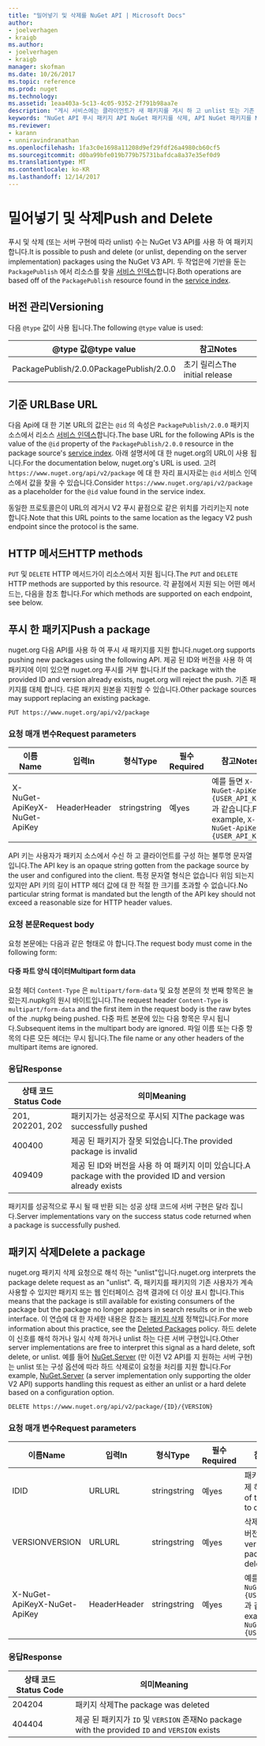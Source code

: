 ```yaml
---
title: "밀어넣기 및 삭제를 NuGet API | Microsoft Docs"
author:
- joelverhagen
- kraigb
ms.author:
- joelverhagen
- kraigb
manager: skofman
ms.date: 10/26/2017
ms.topic: reference
ms.prod: nuget
ms.technology: 
ms.assetid: 1eaa403a-5c13-4c05-9352-2f791b98aa7e
description: "게시 서비스에는 클라이언트가 새 패키지를 게시 하 고 unlist 또는 기존 패키지를 삭제할 수 있습니다."
keywords: "NuGet API 푸시 패키지 API NuGet 패키지를 삭제, API NuGet 패키지를 NuGet API 업로드 패키지가 unlist, API NuGet 패키지를 만듭니다."
ms.reviewer:
- karann
- unniravindranathan
ms.openlocfilehash: 1fa3c0e1698a11208d9ef29fdf26a4980cb60cf5
ms.sourcegitcommit: d0ba99bfe019b779b75731bafdca8a37e35ef0d9
ms.translationtype: MT
ms.contentlocale: ko-KR
ms.lasthandoff: 12/14/2017
---
```

# <a name="push-and-delete"></a><span data-ttu-id="37dd0-104">밀어넣기 및 삭제</span><span class="sxs-lookup"><span data-stu-id="37dd0-104">Push and Delete</span></span>

<span data-ttu-id="37dd0-105">푸시 및 삭제 (또는 서버 구현에 따라 unlist) 수는 NuGet V3 API를 사용 하 여 패키지 합니다.</span><span class="sxs-lookup"><span data-stu-id="37dd0-105">It is possible to push and delete (or unlist, depending on the server implementation) packages using the NuGet V3 API.</span></span>
<span data-ttu-id="37dd0-106">두 작업은에 기반을 둔는 `PackagePublish` 에서 리소스를 찾을 [서비스 인덱스](service-index.md)합니다.</span><span class="sxs-lookup"><span data-stu-id="37dd0-106">Both operations are based off of the `PackagePublish` resource found in the [service index](service-index.md).</span></span>

## <a name="versioning"></a><span data-ttu-id="37dd0-107">버전 관리</span><span class="sxs-lookup"><span data-stu-id="37dd0-107">Versioning</span></span>

<span data-ttu-id="37dd0-108">다음 `@type` 값이 사용 됩니다.</span><span class="sxs-lookup"><span data-stu-id="37dd0-108">The following `@type` value is used:</span></span>

<span data-ttu-id="37dd0-109">@type 값</span><span class="sxs-lookup"><span data-stu-id="37dd0-109">@type value</span></span>          | <span data-ttu-id="37dd0-110">참고</span><span class="sxs-lookup"><span data-stu-id="37dd0-110">Notes</span></span>
-------------------- | -----
<span data-ttu-id="37dd0-111">PackagePublish/2.0.0</span><span class="sxs-lookup"><span data-stu-id="37dd0-111">PackagePublish/2.0.0</span></span> | <span data-ttu-id="37dd0-112">초기 릴리스</span><span class="sxs-lookup"><span data-stu-id="37dd0-112">The initial release</span></span>

## <a name="base-url"></a><span data-ttu-id="37dd0-113">기준 URL</span><span class="sxs-lookup"><span data-stu-id="37dd0-113">Base URL</span></span>

<span data-ttu-id="37dd0-114">다음 Api에 대 한 기본 URL의 값은는 `@id` 의 속성은 `PackagePublish/2.0.0` 패키지 소스에서 리소스 [서비스 인덱스](service-index.md)합니다.</span><span class="sxs-lookup"><span data-stu-id="37dd0-114">The base URL for the following APIs is the value of the `@id` property of the `PackagePublish/2.0.0` resource in the package source's [service index](service-index.md).</span></span> <span data-ttu-id="37dd0-115">아래 설명서에 대 한 nuget.org의 URL이 사용 됩니다.</span><span class="sxs-lookup"><span data-stu-id="37dd0-115">For the documentation below, nuget.org's URL is used.</span></span> <span data-ttu-id="37dd0-116">고려 `https://www.nuget.org/api/v2/package` 에 대 한 자리 표시자로는 `@id` 서비스 인덱스에서 값을 찾을 수 있습니다.</span><span class="sxs-lookup"><span data-stu-id="37dd0-116">Consider `https://www.nuget.org/api/v2/package` as a placeholder for the `@id` value found in the service index.</span></span>

<span data-ttu-id="37dd0-117">동일한 프로토콜은이 URL의 레거시 V2 푸시 끝점으로 같은 위치를 가리키는지 note 합니다.</span><span class="sxs-lookup"><span data-stu-id="37dd0-117">Note that this URL points to the same location as the legacy V2 push endpoint since the protocol is the same.</span></span>

## <a name="http-methods"></a><span data-ttu-id="37dd0-118">HTTP 메서드</span><span class="sxs-lookup"><span data-stu-id="37dd0-118">HTTP methods</span></span>

<span data-ttu-id="37dd0-119">`PUT` 및 `DELETE` HTTP 메서드가이 리소스에서 지원 됩니다.</span><span class="sxs-lookup"><span data-stu-id="37dd0-119">The `PUT` and `DELETE` HTTP methods are supported by this resource.</span></span> <span data-ttu-id="37dd0-120">각 끝점에서 지원 되는 어떤 메서드는, 다음을 참조 합니다.</span><span class="sxs-lookup"><span data-stu-id="37dd0-120">For which methods are supported on each endpoint, see below.</span></span>

## <a name="push-a-package"></a><span data-ttu-id="37dd0-121">푸시 한 패키지</span><span class="sxs-lookup"><span data-stu-id="37dd0-121">Push a package</span></span>

<span data-ttu-id="37dd0-122">nuget.org 다음 API를 사용 하 여 푸시 새 패키지를 지원 합니다.</span><span class="sxs-lookup"><span data-stu-id="37dd0-122">nuget.org supports pushing new packages using the following API.</span></span> <span data-ttu-id="37dd0-123">제공 된 ID와 버전을 사용 하 여 패키지에 이미 있으면 nuget.org 푸시를 거부 합니다.</span><span class="sxs-lookup"><span data-stu-id="37dd0-123">If the package with the provided ID and version already exists, nuget.org will reject the push.</span></span> <span data-ttu-id="37dd0-124">기존 패키지를 대체 합니다. 다른 패키지 원본을 지원할 수 있습니다.</span><span class="sxs-lookup"><span data-stu-id="37dd0-124">Other package sources may support replacing an existing package.</span></span>

```
PUT https://www.nuget.org/api/v2/package
```

### <a name="request-parameters"></a><span data-ttu-id="37dd0-125">요청 매개 변수</span><span class="sxs-lookup"><span data-stu-id="37dd0-125">Request parameters</span></span>

<span data-ttu-id="37dd0-126">이름</span><span class="sxs-lookup"><span data-stu-id="37dd0-126">Name</span></span>           | <span data-ttu-id="37dd0-127">입력</span><span class="sxs-lookup"><span data-stu-id="37dd0-127">In</span></span>     | <span data-ttu-id="37dd0-128">형식</span><span class="sxs-lookup"><span data-stu-id="37dd0-128">Type</span></span>   | <span data-ttu-id="37dd0-129">필수</span><span class="sxs-lookup"><span data-stu-id="37dd0-129">Required</span></span> | <span data-ttu-id="37dd0-130">참고</span><span class="sxs-lookup"><span data-stu-id="37dd0-130">Notes</span></span>
-------------- | ------ | ------ | -------- | -----
<span data-ttu-id="37dd0-131">X-NuGet-ApiKey</span><span class="sxs-lookup"><span data-stu-id="37dd0-131">X-NuGet-ApiKey</span></span> | <span data-ttu-id="37dd0-132">Header</span><span class="sxs-lookup"><span data-stu-id="37dd0-132">Header</span></span> | <span data-ttu-id="37dd0-133">string</span><span class="sxs-lookup"><span data-stu-id="37dd0-133">string</span></span> | <span data-ttu-id="37dd0-134">예</span><span class="sxs-lookup"><span data-stu-id="37dd0-134">yes</span></span>      | <span data-ttu-id="37dd0-135">예를 들면 `X-NuGet-ApiKey: {USER_API_KEY}`과 같습니다.</span><span class="sxs-lookup"><span data-stu-id="37dd0-135">For example, `X-NuGet-ApiKey: {USER_API_KEY}`</span></span>

<span data-ttu-id="37dd0-136">API 키는 사용자가 패키지 소스에서 수신 하 고 클라이언트를 구성 하는 불투명 문자열입니다.</span><span class="sxs-lookup"><span data-stu-id="37dd0-136">The API key is an opaque string gotten from the package source by the user and configured into the client.</span></span> <span data-ttu-id="37dd0-137">특정 문자열 형식은 없습니다 위임 되는지 있지만 API 키의 길이 HTTP 헤더 값에 대 한 적절 한 크기를 초과할 수 없습니다.</span><span class="sxs-lookup"><span data-stu-id="37dd0-137">No particular string format is mandated but the length of the API key should not exceed a reasonable size for HTTP header values.</span></span>

### <a name="request-body"></a><span data-ttu-id="37dd0-138">요청 본문</span><span class="sxs-lookup"><span data-stu-id="37dd0-138">Request body</span></span>

<span data-ttu-id="37dd0-139">요청 본문에는 다음과 같은 형태로 야 합니다.</span><span class="sxs-lookup"><span data-stu-id="37dd0-139">The request body must come in the following form:</span></span>

#### <a name="multipart-form-data"></a><span data-ttu-id="37dd0-140">다중 파트 양식 데이터</span><span class="sxs-lookup"><span data-stu-id="37dd0-140">Multipart form data</span></span>

<span data-ttu-id="37dd0-141">요청 헤더 `Content-Type` 은 `multipart/form-data` 및 요청 본문의 첫 번째 항목은 눌렀는지.nupkg의 원시 바이트입니다.</span><span class="sxs-lookup"><span data-stu-id="37dd0-141">The request header `Content-Type` is `multipart/form-data` and the first item in the request body is the raw bytes of the .nupkg being pushed.</span></span> <span data-ttu-id="37dd0-142">다중 파트 본문에 있는 다음 항목은 무시 됩니다.</span><span class="sxs-lookup"><span data-stu-id="37dd0-142">Subsequent items in the multipart body are ignored.</span></span> <span data-ttu-id="37dd0-143">파일 이름 또는 다중 항목의 다른 모든 헤더는 무시 됩니다.</span><span class="sxs-lookup"><span data-stu-id="37dd0-143">The file name or any other headers of the multipart items are ignored.</span></span>

### <a name="response"></a><span data-ttu-id="37dd0-144">응답</span><span class="sxs-lookup"><span data-stu-id="37dd0-144">Response</span></span>

<span data-ttu-id="37dd0-145">상태 코드</span><span class="sxs-lookup"><span data-stu-id="37dd0-145">Status Code</span></span> | <span data-ttu-id="37dd0-146">의미</span><span class="sxs-lookup"><span data-stu-id="37dd0-146">Meaning</span></span>
----------- | -------
<span data-ttu-id="37dd0-147">201, 202</span><span class="sxs-lookup"><span data-stu-id="37dd0-147">201, 202</span></span>    | <span data-ttu-id="37dd0-148">패키지가는 성공적으로 푸시되 지</span><span class="sxs-lookup"><span data-stu-id="37dd0-148">The package was successfully pushed</span></span>
<span data-ttu-id="37dd0-149">400</span><span class="sxs-lookup"><span data-stu-id="37dd0-149">400</span></span>         | <span data-ttu-id="37dd0-150">제공 된 패키지가 잘못 되었습니다.</span><span class="sxs-lookup"><span data-stu-id="37dd0-150">The provided package is invalid</span></span>
<span data-ttu-id="37dd0-151">409</span><span class="sxs-lookup"><span data-stu-id="37dd0-151">409</span></span>         | <span data-ttu-id="37dd0-152">제공 된 ID와 버전을 사용 하 여 패키지 이미 있습니다.</span><span class="sxs-lookup"><span data-stu-id="37dd0-152">A package with the provided ID and version already exists</span></span>

<span data-ttu-id="37dd0-153">패키지를 성공적으로 푸시 될 때 반환 되는 성공 상태 코드에 서버 구현은 달라 집니다.</span><span class="sxs-lookup"><span data-stu-id="37dd0-153">Server implementations vary on the success status code returned when a package is successfully pushed.</span></span>

## <a name="delete-a-package"></a><span data-ttu-id="37dd0-154">패키지 삭제</span><span class="sxs-lookup"><span data-stu-id="37dd0-154">Delete a package</span></span>

<span data-ttu-id="37dd0-155">nuget.org 패키지 삭제 요청으로 해석 하는 "unlist"입니다.</span><span class="sxs-lookup"><span data-stu-id="37dd0-155">nuget.org interprets the package delete request as an "unlist".</span></span> <span data-ttu-id="37dd0-156">즉, 패키지를 패키지의 기존 사용자가 계속 사용할 수 있지만 패키지 또는 웹 인터페이스 검색 결과에 더 이상 표시 합니다.</span><span class="sxs-lookup"><span data-stu-id="37dd0-156">This means that the package is still available for existing consumers of the package but the package no longer appears in search results or in the web interface.</span></span> <span data-ttu-id="37dd0-157">이 연습에 대 한 자세한 내용은 참조는 [패키지 삭제](../policies/deleting-packages.md) 정책입니다.</span><span class="sxs-lookup"><span data-stu-id="37dd0-157">For more information about this practice, see the [Deleted Packages](../policies/deleting-packages.md) policy.</span></span> <span data-ttu-id="37dd0-158">하드 delete이 신호를 해석 하거나 일시 삭제 하거나 unlist 하는 다른 서버 구현입니다.</span><span class="sxs-lookup"><span data-stu-id="37dd0-158">Other server implementations are free to interpret this signal as a hard delete, soft delete, or unlist.</span></span> <span data-ttu-id="37dd0-159">예를 들어 [NuGet.Server](https://www.nuget.org/packages/NuGet.Server) (만 이전 V2 API를 지 원하는 서버 구현)는 unlist 또는 구성 옵션에 따라 하드 삭제로이 요청을 처리를 지원 합니다.</span><span class="sxs-lookup"><span data-stu-id="37dd0-159">For example, [NuGet.Server](https://www.nuget.org/packages/NuGet.Server) (a server implementation only supporting the older V2 API) supports handling this request as either an unlist or a hard delete based on a configuration option.</span></span>

```
DELETE https://www.nuget.org/api/v2/package/{ID}/{VERSION}
```

### <a name="request-parameters"></a><span data-ttu-id="37dd0-160">요청 매개 변수</span><span class="sxs-lookup"><span data-stu-id="37dd0-160">Request parameters</span></span>

<span data-ttu-id="37dd0-161">이름</span><span class="sxs-lookup"><span data-stu-id="37dd0-161">Name</span></span>           | <span data-ttu-id="37dd0-162">입력</span><span class="sxs-lookup"><span data-stu-id="37dd0-162">In</span></span>     | <span data-ttu-id="37dd0-163">형식</span><span class="sxs-lookup"><span data-stu-id="37dd0-163">Type</span></span>   | <span data-ttu-id="37dd0-164">필수</span><span class="sxs-lookup"><span data-stu-id="37dd0-164">Required</span></span> | <span data-ttu-id="37dd0-165">참고</span><span class="sxs-lookup"><span data-stu-id="37dd0-165">Notes</span></span>
-------------- | ------ | ------ | -------- | -----
<span data-ttu-id="37dd0-166">ID</span><span class="sxs-lookup"><span data-stu-id="37dd0-166">ID</span></span>             | <span data-ttu-id="37dd0-167">URL</span><span class="sxs-lookup"><span data-stu-id="37dd0-167">URL</span></span>    | <span data-ttu-id="37dd0-168">string</span><span class="sxs-lookup"><span data-stu-id="37dd0-168">string</span></span> | <span data-ttu-id="37dd0-169">예</span><span class="sxs-lookup"><span data-stu-id="37dd0-169">yes</span></span>      | <span data-ttu-id="37dd0-170">패키지의 ID를 삭제 하려면</span><span class="sxs-lookup"><span data-stu-id="37dd0-170">The ID of the package to delete</span></span>
<span data-ttu-id="37dd0-171">VERSION</span><span class="sxs-lookup"><span data-stu-id="37dd0-171">VERSION</span></span>        | <span data-ttu-id="37dd0-172">URL</span><span class="sxs-lookup"><span data-stu-id="37dd0-172">URL</span></span>    | <span data-ttu-id="37dd0-173">string</span><span class="sxs-lookup"><span data-stu-id="37dd0-173">string</span></span> | <span data-ttu-id="37dd0-174">예</span><span class="sxs-lookup"><span data-stu-id="37dd0-174">yes</span></span>      | <span data-ttu-id="37dd0-175">삭제할 패키지의 버전</span><span class="sxs-lookup"><span data-stu-id="37dd0-175">The version of the package to delete</span></span>
<span data-ttu-id="37dd0-176">X-NuGet-ApiKey</span><span class="sxs-lookup"><span data-stu-id="37dd0-176">X-NuGet-ApiKey</span></span> | <span data-ttu-id="37dd0-177">Header</span><span class="sxs-lookup"><span data-stu-id="37dd0-177">Header</span></span> | <span data-ttu-id="37dd0-178">string</span><span class="sxs-lookup"><span data-stu-id="37dd0-178">string</span></span> | <span data-ttu-id="37dd0-179">예</span><span class="sxs-lookup"><span data-stu-id="37dd0-179">yes</span></span>      | <span data-ttu-id="37dd0-180">예를 들면 `X-NuGet-ApiKey: {USER_API_KEY}`과 같습니다.</span><span class="sxs-lookup"><span data-stu-id="37dd0-180">For example, `X-NuGet-ApiKey: {USER_API_KEY}`</span></span>

### <a name="response"></a><span data-ttu-id="37dd0-181">응답</span><span class="sxs-lookup"><span data-stu-id="37dd0-181">Response</span></span>

<span data-ttu-id="37dd0-182">상태 코드</span><span class="sxs-lookup"><span data-stu-id="37dd0-182">Status Code</span></span> | <span data-ttu-id="37dd0-183">의미</span><span class="sxs-lookup"><span data-stu-id="37dd0-183">Meaning</span></span>
----------- | -------
<span data-ttu-id="37dd0-184">204</span><span class="sxs-lookup"><span data-stu-id="37dd0-184">204</span></span>         | <span data-ttu-id="37dd0-185">패키지 삭제</span><span class="sxs-lookup"><span data-stu-id="37dd0-185">The package was deleted</span></span>
<span data-ttu-id="37dd0-186">404</span><span class="sxs-lookup"><span data-stu-id="37dd0-186">404</span></span>         | <span data-ttu-id="37dd0-187">제공 된 패키지가 `ID` 및 `VERSION` 존재</span><span class="sxs-lookup"><span data-stu-id="37dd0-187">No package with the provided `ID` and `VERSION` exists</span></span>
